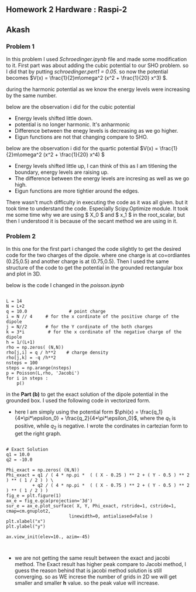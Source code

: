 ## Homework 2  Hardware : Raspi-2
## Akash

### Problem 1

In this problem I used *Schroedinger.ipynb* file and made some modification to it. First part was about adding the cubic potential to our SHO problem. so I did that by putting *schroedinger.pert1 = 0.05*. so now the potential becomes $V(x) = \frac{1}{2}m\omega^2 (x^2 + \frac{1}{20} x^3) $. 

during the harmonic potential as we know the energy levels were increasing by the same number.

below are the observation i did for the cubic potential

* Energy levels shifted little down.
* potential is no longer harmonic. It's anharmonic
* Difference  between the enegy levels is decreasing as we go higher.
* Eigun functions are not that changing compare to SHO.

below are the observation i did for the quartic potential $V(x) = \frac{1}{2}m\omega^2 (x^2 + \frac{1}{20}  x^4) $

* Energy levels shifted little up, I can think of this as I am titlening the boundary, energy levels are raising up. 
* The difference between the energy levels are incresing as well as we go high.  
* Eigun functions are more tightier around the edges. 

There wasn't much difficulty in executing the code as it was all given. but it took time to understand the code. Especially Scipy.Optimize module. It took me some time why we are using $ X_0 $ and $ x_1 $ in the root_scalar, but then I understood it is because of the secant method we are using in it. 


### Problem 2

In this one for the  first part i changed the code slightly to get the desired code for the two charges of the dipole. where one charge is at co=ordiantes (0.25,0.5) and another charge is at (0.75,0.5). Then I used the same structure of the code to get the potential in the grounded rectangular box and plot in 3D.

below is the code I changed in the *poisson.ipynb* 

```

L = 14
N = L+2
q = 10.0                # point charge
i = N // 4     # for the x cordinate of the positive charge of the dipole
j = N//2       # for the Y cordinate of the both charges
k = 3*i         # for the x cordinate of the negative charge of the dipole
h = 1/(L+1)
rho = np.zeros( (N,N))
rho[j,i] = q / h**2    # charge density
rho[j,k] = -q /h**2
nsteps = 100
steps = np.arange(nsteps)
p = Poisson(L,rho, 'Jacobi')
for i in steps : 
    p()

```
in the **Part (b)** to get the exact solution of the dipole potential in the grounded box. I used the following code in vectorized form.

* here I am simply using the potential form $\phi(x) = \frac{q_1}{4*\pi*\epsilon_0} + \frac{q_2}{4*\pi*\epsilon_0}$, where the $q_1$ is positive, while $q_2$ is negative. I wrote the cordinates in cartezian form  to get the right graph.

```

# Exact Solution
q1 = 10.0
q2 = -10.0

Phi_exact = np.zeros( (N,N))
Phi_exact = q1 / ( 4 * np.pi *  ( ( X - 0.25 ) ** 2 + ( Y - 0.5 ) ** 2 ) ** ( 1 / 2 ) ) \
          + q2 / ( 4 * np.pi *  ( ( X - 0.75 ) ** 2 + ( Y - 0.5 ) ** 2 ) ** ( 1 / 2 ) )
fig_e = plt.figure(1)
ax_e = fig_e.gca(projection='3d')
sur_e = ax_e.plot_surface( X, Y, Phi_exact, rstride=1, cstride=1, cmap=cm.gnuplot2,
                        linewidth=0, antialiased=False )
plt.xlabel("x")
plt.ylabel("y")

ax.view_init(elev=10., azim=-45)



```
* we are not getting the same result between the exact and jacobi method. The Exact result has higher peak compare to Jacobi method, I guess the reason behind that is jacobi method solution is still converging. so as WE increse the number of grids in 2D we will get smaller and smaller **h** value. so the peak value will increase. 
